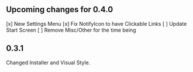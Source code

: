 ## Upcoming changes for 0.4.0
[x] New Settings Menu
[x] Fix NotifyIcon to have Clickable Links
[ ] Update Start Screen
[ ] Remove Misc/Other for the time being

## 0.3.1

Changed Installer and Visual Style.